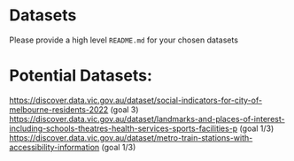 # Datasets
Please provide a high level `README.md` for your chosen datasets


# Potential Datasets:
https://discover.data.vic.gov.au/dataset/social-indicators-for-city-of-melbourne-residents-2022 (goal 3)
https://discover.data.vic.gov.au/dataset/landmarks-and-places-of-interest-including-schools-theatres-health-services-sports-facilities-p (goal 1/3)
https://discover.data.vic.gov.au/dataset/metro-train-stations-with-accessibility-information (goal 1/3)